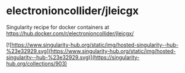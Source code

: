 # electronioncollider/jleicgx
Singularity recipe for docker containers at https://hub.docker.com/r/electronioncollider/jleicgx/

[![https://www.singularity-hub.org/static/img/hosted-singularity--hub-%23e32929.svg](https://www.singularity-hub.org/static/img/hosted-singularity--hub-%23e32929.svg)](https://singularity-hub.org/collections/903)
